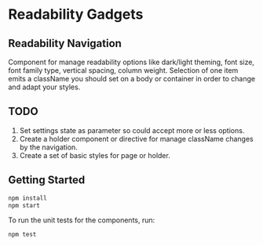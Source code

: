# Readability Gadgets


## Readability Navigation

Component for manage readability options like dark/light theming, font size, font family type, vertical spacing, column weight.
Selection of one item emits a className you should set on a body or container in order to change and adapt your styles.

## TODO
1. Set settings state as parameter so could accept more or less options.
2. Create a holder component or directive for manage className changes by the navigation.
3. Create a set of basic styles for page or holder.


## Getting Started

```bash
npm install
npm start
```

To run the unit tests for the components, run:

```bash
npm test
```